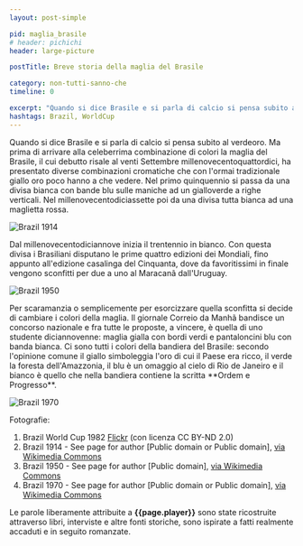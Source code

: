 ```yaml
---
layout: post-simple

pid: maglia_brasile
# header: pichichi
header: large-picture

postTitle: Breve storia della maglia del Brasile

category: non-tutti-sanno-che
timeline: 0

excerpt: "Quando si dice Brasile e si parla di calcio si pensa subito al verdeoro."
hashtags: Brazil, WorldCup
---
```



Quando si dice Brasile e si parla di calcio si
pensa subito al verdeoro. Ma prima di
arrivare alla celeberrima combinazione di
colori la maglia del Brasile, il cui debutto
risale al venti Settembre
millenovecentoquattordici, ha presentato
diverse combinazioni cromatiche che con
l&#39;ormai tradizionale giallo oro poco hanno a
che vedere. Nel primo quinquennio si
passa da una divisa bianca con bande blu
sulle maniche ad un gialloverde a righe
verticali. Nel millenovecentodiciassette poi
da una divisa tutta bianca ad una maglietta
rossa.

<p class="text-center">
<img class="responsive-img border margin-1em w60" src="https://upload.wikimedia.org/wikipedia/commons/thumb/6/63/Brazil_national_1914.jpg/640px-Brazil_national_1914.jpg" alt="Brazil 1914"/>
</p>

Dal millenovecentodiciannove inizia il trentennio in bianco. Con questa divisa i Brasiliani disputano
le prime quattro edizioni dei Mondiali, fino appunto all&#39;edizione casalinga del Cinquanta, dove da
favoritissimi in finale vengono sconfitti per due a uno al Maracanã dall&#39;Uruguay.

<p class="text-center">
<img class="responsive-img border margin-1em w60" src="https://upload.wikimedia.org/wikipedia/commons/c/c9/Bra_par1959ca.jpg" alt="Brazil 1950" />
</p>
Per scaramanzia o semplicemente per esorcizzare quella sconfitta si decide di cambiare i colori
della maglia. Il giornale Correio da Manhã bandisce un concorso nazionale e fra tutte le proposte,
a vincere, è quella di uno studente diciannovenne: maglia gialla con bordi verdi e pantaloncini blu
con banda bianca. Ci sono tutti i colori della bandiera del Brasile: secondo l&#39;opinione comune il
giallo simboleggia l&#39;oro di cui il Paese era ricco, il verde la foresta dell&#39;Amazzonia, il blu è un
omaggio al cielo di Rio de Janeiro e il bianco è quello che nella bandiera contiene la scritta **Ordem
e Progresso**.
<p class="text-center">
<img class="responsive-img border margin-1em w60" src="https://upload.wikimedia.org/wikipedia/commons/6/6c/Brazil_1970.JPG" alt="Brazil 1970" />
</p>



<div class="post-disclaimer">
Fotografie:
<ol>
	<li>Brazil World Cup 1982 <a href="https://www.flickr.com/photos/oyosan/2306287069" target="_blank">Flickr</a> (con licenza CC BY-ND 2.0)</li>
  <li>Brazil 1914 - See page for author [Public domain or Public domain], <a href="https://commons.wikimedia.org/wiki/File:Brazil_national_1914.jpg" target="_blank">via Wikimedia Commons</a></li>
	<li>Brazil 1950 - See page for author [Public domain], <a href="https://commons.wikimedia.org/wiki/File:Bra_par1959ca.jpg" target="_blank">via Wikimedia Commons</a></li>
	<li>Brazil 1970 - See page for author [Public domain or Public domain], <a href="https://commons.wikimedia.org/wiki/File:Brazil_1970.JPG" target="_blank">via Wikimedia Commons</a></li>
</ol>
Le parole liberamente attribuite a <b>{{page.player}}</b> sono state ricostruite attraverso libri, interviste e altre fonti storiche, sono ispirate a fatti realmente accaduti e in seguito romanzate.
</div>
